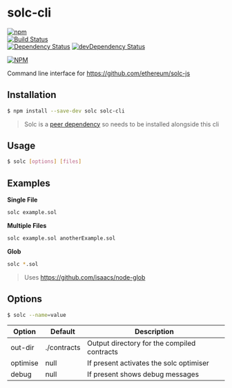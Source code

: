 # solc-cli

[![npm](https://img.shields.io/npm/v/solc-cli.svg?maxAge=2592000)](https://www.npmjs.com/package/solc-cli)  
[![Build Status](https://travis-ci.org/InsidersByte/solc-cli.svg?branch=master)](https://travis-ci.org/InsidersByte/solc-cli)  
[![Dependency Status](https://david-dm.org/insidersbyte/solc-cli.svg)](https://david-dm.org/insidersbyte/solc-cli)
[![devDependency Status](https://david-dm.org/insidersbyte/solc-cli/dev-status.svg)](https://david-dm.org/insidersbyte/solc-cli#info=devDependencies)

[![NPM](https://nodei.co/npm/solc-cli.png?downloads=true&downloadRank=true)](https://nodei.co/npm/solc-cli/)

Command line interface for https://github.com/ethereum/solc-js

## Installation

```bash
$ npm install --save-dev solc solc-cli
```

> Solc is a [peer dependency](https://nodejs.org/en/blog/npm/peer-dependencies/) so needs to be installed alongside this cli

## Usage

```bash
$ solc [options] [files]
```

## Examples

**Single File**

```bash
solc example.sol
```

**Multiple Files**

```bash
solc example.sol anotherExample.sol
```

**Glob**

```bash
solc *.sol
```

> Uses https://github.com/isaacs/node-glob

## Options

```bash
$ solc --name=value
```

| Option   | Default     | Description                                 |
|----------|-------------|---------------------------------------------|
| out-dir  | ./contracts | Output directory for the compiled contracts |
| optimise | null        | If present activates the solc optimiser     |
| debug    | null        | If present shows debug messages             |
